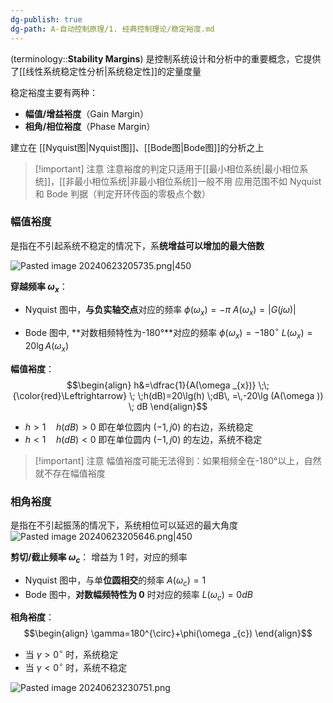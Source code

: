 ```yaml
---
dg-publish: true
dg-path: A-自动控制原理/1. 经典控制理论/稳定裕度.md
---
```

(terminology::**Stability Margins**)
是控制系统设计和分析中的重要概念，它提供了[[线性系统稳定性分析\|系统稳定性]]的定量度量

稳定裕度主要有两种：
- **幅值/增益裕度**（Gain Margin）
- **相角/相位裕度**（Phase Margin）

建立在 [[Nyquist图\|Nyquist图]]、[[Bode图\|Bode图]]的分析之上
>[!important] 注意
>注意裕度的判定只适用于[[最小相位系统\|最小相位系统]]，[[非最小相位系统\|非最小相位系统]]一般不用
>应用范围不如 Nyquist 和 Bode 判据（判定开环传函的零极点个数）

### 幅值裕度
是指在不引起系统不稳定的情况下，系**统增益可以增加的最大倍数**

![Pasted image 20240623205735.png|450](/img/user/Functional%20files/Photo%20Resources/Pasted%20image%2020240623205735.png)


**穿越频率 $\omega_{x}$**：
- Nyquist 图中，**与负实轴交点**对应的频率
	$\phi(\omega_{x})=-\pi$
	$A (\omega _{x})=\left\lvert  G (j\omega ) \right\rvert$
	
- Bode 图中, **对数相频特性为-180°**对应的频率
	$\phi(\omega_{x})=-180^{\circ}$
	$L(\omega _{x})=20\lg A(\omega _{x})$


**幅值裕度**：
$$\begin{align}
h&=\dfrac{1}{A(\omega _{x})} \;\; {\color{red}\Leftrightarrow} \; \;h(dB)=20\lg(h) \;dB\, =\,-20\lg (A(\omega )) \; dB
\end{align}$$

- $h>1\quad h(dB)>0$  即在单位圆内 $(-1,j 0)$ 的右边，系统稳定
- $h<1\quad h(dB)<0$  即在单位圆内 $(-1,j 0)$ 的左边，系统不稳定

>[!important] 注意
> 幅值裕度可能无法得到：如果相频全在-180°以上，自然就不存在幅值裕度

### 相角裕度
是指在不引起振荡的情况下，系统相位可以延迟的最大角度
![Pasted image 20240623205646.png|450](/img/user/Functional%20files/Photo%20Resources/Pasted%20image%2020240623205646.png)


**剪切/截止频率 $\omega_{c}$**：  增益为 1 时，对应的频率
- Nyquist 图中，与单**位圆相交**的频率  $A(\omega_{c})=1$
- Bode 图中，**对数幅频特性为 0** 时对应的频率  $L(\omega_{c})=0dB$

**相角裕度**：
$$\begin{align}
\gamma=180^{\circ}+\phi(\omega _{c})
\end{align}$$
- 当 $\gamma>0^{\circ}$ 时，系统稳定
- 当 $\gamma<0^{\circ}$ 时，系统不稳定




![Pasted image 20240623230751.png](/img/user/Functional%20files/Photo%20Resources/Pasted%20image%2020240623230751.png)

